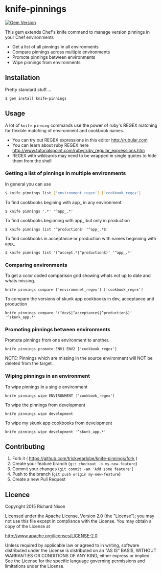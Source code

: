 # knife-pinnings

[![Gem Version](https://badge.fury.io/rb/knife-pinnings.svg)](http://badge.fury.io/rb/knife-pinnings)

This gem extends Chef's knife command to manage version pinnings in your Chef environments

* Get a list of all pinnings in all environments
* Compare pinnings across multiple environments
* Promote pinnings between environments
* Wipe pinnings from environments

## Installation
Pretty standard stuff....

    $ gem install knife-pinnings

## Usage

A lot of `knife pinning` commands use the power of ruby's REGEX matching for flexible matching of environment and cookbook names.

* You can try out REGEX expressions in this editor <http://rubular.com>
* You can learn about ruby REGEX here <http://www.tutorialspoint.com/ruby/ruby_regular_expressions.htm>
* REGEX with wildcards may need to be wrapped in single quotes to hide them from the shell

### Getting a list of pinnings in multiple environments
In general you can use
```bash
$ knife pinnings list ['environment_regex'] ['cookbook_regex']
```

To find cookbooks begining with app_ in any environment

    $ knife pinnings '.*' '^app_.*'

To find cookbooks beginning with app_ but only in production

    $ knife pinnings list '^production$' '^app_.*$'

To find cookbooks in acceptance or production with names beginning with app_

    $ knife pinnings list '(^accept.*|^production$)' '^app_.*'

### Comparing environments
To get a color coded comparison grid showing whats not up to date and whats missing.

    knife pinnings compare ['environmnet_regex'] ['cookbook_regex']

To compare the versions of skunk app cookbooks in dev, acceptance and production

    knife pinnings compare '(^dev$|^acceptance$|^production$)' '^skunk_app.*'

### Promoting pinnings between environments
Promote pinnings from one environment to another.

    knife pinnings promote ENV1 ENV2 ['cookbook_regex']

NOTE: Pinnings which are missing in the source environment will NOT be deleted from the target.

### Wiping pinnings in an environment

To wipe pinnings in a single environment

    knife pinnings wipe ENVIRONMENT ['cookbook_regex']

To wipe the pinnings from development

    knife pinnings wipe development

To wipe my skunk app cookbooks from development

    knife pinnings wipe development '^skunk_app.*'

## Contributing

1. Fork it ( <https://github.com/trickyearlobe/knife-pinnings/fork> )
2. Create your feature branch (`git checkout -b my-new-feature`)
3. Commit your changes (`git commit -am 'Add some feature'`)
4. Push to the branch (`git push origin my-new-feature`)
5. Create a new Pull Request

## Licence

Copyright 2015 Richard Nixon

Licensed under the Apache License, Version 2.0 (the "License");
you may not use this file except in compliance with the License.
You may obtain a copy of the License at

  <http://www.apache.org/licenses/LICENSE-2.0>

Unless required by applicable law or agreed to in writing, software
distributed under the License is distributed on an "AS IS" BASIS,
WITHOUT WARRANTIES OR CONDITIONS OF ANY KIND, either express or implied.
See the License for the specific language governing permissions and
limitations under the License.
